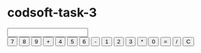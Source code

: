 # codsoft-task-3
<!DOCTYPE html>
<html lang="en">
<head>
  <meta charset="UTF-8">
  <meta name="viewport" content="width=device-width, initial-scale=1.0">
  <link rel="stylesheet" href="calci.css">
  <title>Simple Calculator</title>
</head>
<body>
  <div class="calculator">
    <input type="text" id="result" readonly>
    <div class="buttons">
      <button onclick="appendToResult('7')">7</button>
      <button onclick="appendToResult('8')">8</button>
      <button onclick="appendToResult('9')">9</button>
      <button onclick="appendToResult('+')">+</button>
      <button onclick="appendToResult('4')">4</button>
      <button onclick="appendToResult('5')">5</button>
      <button onclick="appendToResult('6')">6</button>
      <button onclick="appendToResult('-')">-</button>
      <button onclick="appendToResult('1')">1</button>
      <button onclick="appendToResult('2')">2</button>
      <button onclick="appendToResult('3')">3</button>
      <button onclick="appendToResult('*')">*</button>
      <button onclick="appendToResult('0')">0</button>
      <button onclick="calculate()">=</button>
      <button onclick="appendToResult('/')">/</button>
      <button onclick="clearResult()">C</button>
    </div>
  </div>
  <script src="script.js"></script>
</body>
</html>

